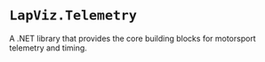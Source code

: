# `LapViz.Telemetry`

A .NET library that provides the core building blocks for motorsport telemetry and timing.